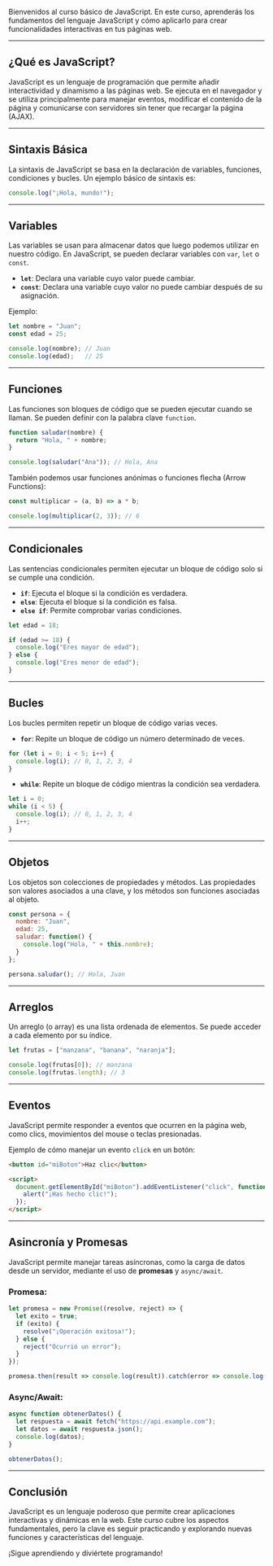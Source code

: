 Bienvenidos al curso básico de JavaScript. En este curso, aprenderás los fundamentos del lenguaje JavaScript y cómo aplicarlo para crear funcionalidades interactivas en tus páginas web.

---

## ¿Qué es JavaScript?

JavaScript es un lenguaje de programación que permite añadir interactividad y dinamismo a las páginas web. Se ejecuta en el navegador y se utiliza principalmente para manejar eventos, modificar el contenido de la página y comunicarse con servidores sin tener que recargar la página (AJAX).

---

## Sintaxis Básica

La sintaxis de JavaScript se basa en la declaración de variables, funciones, condiciones y bucles. Un ejemplo básico de sintaxis es:

```javascript
console.log("¡Hola, mundo!");
```

---

## Variables

Las variables se usan para almacenar datos que luego podemos utilizar en nuestro código. En JavaScript, se pueden declarar variables con `var`, `let` o `const`.

- **`let`**: Declara una variable cuyo valor puede cambiar.
- **`const`**: Declara una variable cuyo valor no puede cambiar después de su asignación.

Ejemplo:

```javascript
let nombre = "Juan";
const edad = 25;

console.log(nombre); // Juan
console.log(edad);   // 25
```

---

## Funciones

Las funciones son bloques de código que se pueden ejecutar cuando se llaman. Se pueden definir con la palabra clave `function`.

```javascript
function saludar(nombre) {
  return "Hola, " + nombre;
}

console.log(saludar("Ana")); // Hola, Ana
```

También podemos usar funciones anónimas o funciones flecha (Arrow Functions):

```javascript
const multiplicar = (a, b) => a * b;

console.log(multiplicar(2, 3)); // 6
```

---

## Condicionales

Las sentencias condicionales permiten ejecutar un bloque de código solo si se cumple una condición.

- **`if`**: Ejecuta el bloque si la condición es verdadera.
- **`else`**: Ejecuta el bloque si la condición es falsa.
- **`else if`**: Permite comprobar varias condiciones.

```javascript
let edad = 18;

if (edad >= 18) {
  console.log("Eres mayor de edad");
} else {
  console.log("Eres menor de edad");
}
```

---

## Bucles

Los bucles permiten repetir un bloque de código varias veces.

- **`for`**: Repite un bloque de código un número determinado de veces.

```javascript
for (let i = 0; i < 5; i++) {
  console.log(i); // 0, 1, 2, 3, 4
}
```

- **`while`**: Repite un bloque de código mientras la condición sea verdadera.

```javascript
let i = 0;
while (i < 5) {
  console.log(i); // 0, 1, 2, 3, 4
  i++;
}
```

---

## Objetos

Los objetos son colecciones de propiedades y métodos. Las propiedades son valores asociados a una clave, y los métodos son funciones asociadas al objeto.

```javascript
const persona = {
  nombre: "Juan",
  edad: 25,
  saludar: function() {
    console.log("Hola, " + this.nombre);
  }
};

persona.saludar(); // Hola, Juan
```

---

## Arreglos

Un arreglo (o array) es una lista ordenada de elementos. Se puede acceder a cada elemento por su índice.

```javascript
let frutas = ["manzana", "banana", "naranja"];

console.log(frutas[0]); // manzana
console.log(frutas.length); // 3
```

---

## Eventos

JavaScript permite responder a eventos que ocurren en la página web, como clics, movimientos del mouse o teclas presionadas.

Ejemplo de cómo manejar un evento `click` en un botón:

```html
<button id="miBoton">Haz clic</button>

<script>
  document.getElementById("miBoton").addEventListener("click", function() {
    alert("¡Has hecho clic!");
  });
</script>
```

---

## Asincronía y Promesas

JavaScript permite manejar tareas asíncronas, como la carga de datos desde un servidor, mediante el uso de **promesas** y `async/await`.

### **Promesa:**
```javascript
let promesa = new Promise((resolve, reject) => {
  let exito = true;
  if (exito) {
    resolve("¡Operación exitosa!");
  } else {
    reject("Ocurrió un error");
  }
});

promesa.then(result => console.log(result)).catch(error => console.log(error));
```

### **Async/Await:**
```javascript
async function obtenerDatos() {
  let respuesta = await fetch("https://api.example.com");
  let datos = await respuesta.json();
  console.log(datos);
}

obtenerDatos();
```

---

## Conclusión

JavaScript es un lenguaje poderoso que permite crear aplicaciones interactivas y dinámicas en la web. Este curso cubre los aspectos fundamentales, pero la clave es seguir practicando y explorando nuevas funciones y características del lenguaje.

¡Sigue aprendiendo y diviértete programando!
